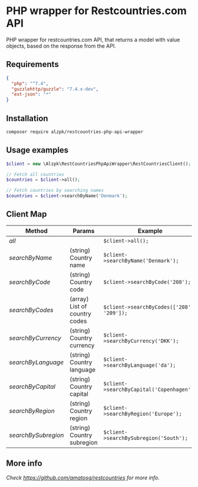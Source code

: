 # PHP wrapper for Restcountries.com API
PHP wrapper for restcountries.com API, that returns a model with value objects, based on the response from the API.

## Requirements

```json
{
  "php": "^7.4",
  "guzzlehttp/guzzle": "7.4.x-dev",
  "ext-json": "*"
}
```

## Installation

```bash
composer require alzpk/restcountries-php-api-wrapper
```

## Usage examples

```php
$client = new \Alzpk\RestCountriesPhpApiWrapper\RestCountriesClient();

// Fetch all countries
$countries = $client->all();

// Fetch countries by searching names
$countries = $client->searchByName('Denmark');
```

## Client Map

| Method | Params | Example |
|---|---|---|
| _all_ |  | ```$client->all();``` |
| _searchByName_ | (string) Country name | ```$client->searchByName('Denmark');``` |
| _searchByCode_ | (string) Country code | ```$client->searchByCode('208');``` |
| _searchByCodes_ | (array) List of country codes | ```$client->searchByCodes(['208', '209']);``` |
| _searchByCurrency_ | (string) Country currency | ```$client->searchByCurrency('DKK');``` |
| _searchByLanguage_ | (string) Country language | ```$client->searchByLanguage('da');``` |
| _searchByCapital_ | (string) Country capital | ```$client->searchByCapital('Copenhagen');``` |
| _searchByRegion_ | (string) Country region | ```$client->searchByRegion('Europe');``` |
| _searchBySubregion_ | (string) Country subregion | ```$client->searchBySubregion('South');``` |

## More info

_Check https://github.com/amatosg/restcountries for more info._
